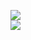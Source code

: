 [![](https://img.shields.io/badge/Made%20With-Github%20Spray-lightgrey.svg?style=for-the-badge&logo=github)](https://github.com/Annihil/github-spray#3965)  
[![](https://i.imgur.com/2DrTn0Z.gif)](https://github.com/Annihil/github-spray)